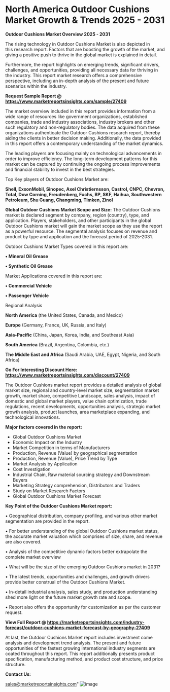 # North America Outdoor Cushions Market Growth & Trends 2025 - 2031

<Strong> Outdoor Cushions Market Overview 2025 - 2031</strong>

The rising technology in Outdoor Cushions Market is also depicted in this research report. Factors that are boosting the growth of the market, and giving a positive push to thrive in the global market is explained in detail.

Furthermore, the report highlights on emerging trends, significant drivers, challenges, and opportunities, providing all necessary data for thriving in the industry. This report market research offers a comprehensive perspective, including an in-depth analysis of the present and future scenarios within the industry.

<strong>Request Sample Report @ <a href=https://www.marketreportsinsights.com/sample/27409>https://www.marketreportsinsights.com/sample/27409</a></strong>

The market overview included in this report provides information from a wide range of resources like government organizations, established companies, trade and industry associations, industry brokers and other such regulatory and non-regulatory bodies. The data acquired from these organizations authenticate the Outdoor Cushions research report, thereby aiding the clients in better decision making. Additionally, the data provided in this report offers a contemporary understanding of the market dynamics.

The leading players are focusing mainly on technological advancements in order to improve efficiency. The long-term development patterns for this market can be captured by continuing the ongoing process improvements and financial stability to invest in the best strategies.

Top Key players of Outdoor Cushions Market are:

<strong>Shell, ExxonMobil, Sinopec, Axel Christiernsson, Castrol, CNPC, Chevron, Total, Dow Corning, Freudenberg, Fuchs, BP, SKF, Haihua, Southwestern Petroleum, Shu Guang, Changming, Timken, Zinol</strong>

<strong><b>Global Outdoor Cushions Market Scope and Size:</b></strong>
The Outdoor Cushions market is declared segment by company, region (country), type, and application. Players, stakeholders, and other participants in the global Outdoor Cushions market will gain the market scope as they use the report as a powerful resource. The segmental analysis focuses on revenue and product by type and application and the forecast period of 2025-2031.

Outdoor Cushions Market Types covered in this report are:

<strong>• Mineral Oil Grease

• Synthetic Oil Grease</strong>

Market Applications covered in this report are:

<strong>• Commercial Vehicle

• Passenger Vehicle</strong> 

Regional Analysis

<strong>North America</strong> (the United States, Canada, and Mexico)

<strong>Europe</strong> (Germany, France, UK, Russia, and Italy)

<strong>Asia-Pacific</strong> (China, Japan, Korea, India, and Southeast Asia)

<strong>South America</strong> (Brazil, Argentina, Colombia, etc.)

<strong>The Middle East and Africa</strong> (Saudi Arabia, UAE, Egypt, Nigeria, and South Africa)

<strong>Go For Interesting Discount Here: <a href=https://www.marketreportsinsights.com/discount/27409>https://www.marketreportsinsights.com/discount/27409</a></strong>

The Outdoor Cushions market report provides a detailed analysis of global market size, regional and country-level market size, segmentation market growth, market share, competitive Landscape, sales analysis, impact of domestic and global market players, value chain optimization, trade regulations, recent developments, opportunities analysis, strategic market growth analysis, product launches, area marketplace expanding, and technological innovations.

<strong><b>Major factors covered in the report:</b></strong>
<ul>
  <li>Global Outdoor Cushions Market </li>
  <li>Economic Impact on the Industry</li>
  <li>Market Competition in terms of Manufacturers</li>
  <li>Production, Revenue (Value) by geographical segmentation</li>
  <li>Production, Revenue (Value), Price Trend by Type</li>
  <li>Market Analysis by Application</li>
  <li>Cost Investigation</li>
  <li>Industrial Chain, Raw material sourcing strategy and Downstream Buyers</li>
  <li>Marketing Strategy comprehension, Distributors and Traders</li>
  <li>Study on Market Research Factors</li>
  <li>Global Outdoor Cushions Market Forecast</li>
</ul>

<strong><b>Key Point of the Outdoor Cushions Market report:</b></strong>

• Geographical distribution, company profiling, and various other market segmentation are provided in the report.

• For better understanding of the global Outdoor Cushions market status, the accurate market valuation which comprises of size, share, and revenue are also covered.

• Analysis of the competitive dynamic factors better extrapolate the complete market overview

• What will be the size of the emerging Outdoor Cushions market in 2031?

• The latest trends, opportunities and challenges, and growth drivers provide better construal of the Outdoor Cushions Market.

• In-detail industrial analysis, sales study, and production understanding shed more light on the future market growth rate and scope.

• Report also offers the opportunity for customization as per the customer request.

<strong><b>View Full Report @ <a href=https://marketreportsinsights.com/industry-forecast/outdoor-cushions-market-forecast-by-geography-27409>https://marketreportsinsights.com/industry-forecast/outdoor-cushions-market-forecast-by-geography-27409</a></b></strong>


At last, the Outdoor Cushions Market report includes investment come analysis and development trend analysis. The present and future opportunities of the fastest growing international industry segments are coated throughout this report. This report additionally presents product specification, manufacturing method, and product cost structure, and price structure.

<strong>Contact Us:</strong>

sales@marketreportsinsights.com"
![image](https://github.com/user-attachments/assets/71300c52-24f8-4c08-be8e-f0347bfe3c9f)
